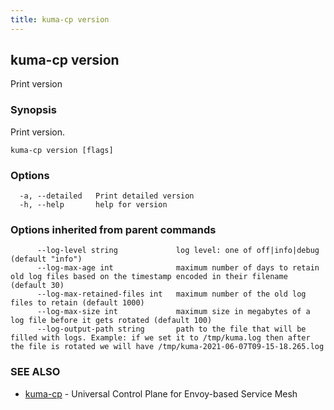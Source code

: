 ```yaml
---
title: kuma-cp version
---
```

## kuma-cp version

Print version

### Synopsis

Print version.

```
kuma-cp version [flags]
```

### Options

```
  -a, --detailed   Print detailed version
  -h, --help       help for version
```

### Options inherited from parent commands

```
      --log-level string             log level: one of off|info|debug (default "info")
      --log-max-age int              maximum number of days to retain old log files based on the timestamp encoded in their filename (default 30)
      --log-max-retained-files int   maximum number of the old log files to retain (default 1000)
      --log-max-size int             maximum size in megabytes of a log file before it gets rotated (default 100)
      --log-output-path string       path to the file that will be filled with logs. Example: if we set it to /tmp/kuma.log then after the file is rotated we will have /tmp/kuma-2021-06-07T09-15-18.265.log
```

### SEE ALSO

* [kuma-cp](kuma-cp)	 - Universal Control Plane for Envoy-based Service Mesh

